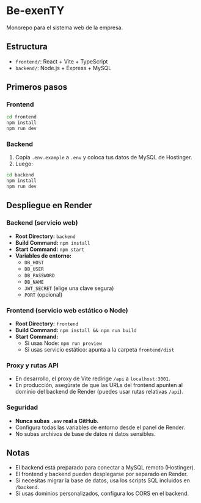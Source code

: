 # Be-exenTY

Monorepo para el sistema web de la empresa.

## Estructura
- `frontend/`: React + Vite + TypeScript
- `backend/`: Node.js + Express + MySQL

## Primeros pasos

### Frontend
```bash
cd frontend
npm install
npm run dev
```

### Backend
1. Copia `.env.example` a `.env` y coloca tus datos de MySQL de Hostinger.
2. Luego:
```bash
cd backend
npm install
npm run dev
```

## Despliegue en Render

### Backend (servicio web)
- **Root Directory:** `backend`
- **Build Command:** `npm install`
- **Start Command:** `npm start`
- **Variables de entorno:**
  - `DB_HOST`
  - `DB_USER`
  - `DB_PASSWORD`
  - `DB_NAME`
  - `JWT_SECRET` (elige una clave segura)
  - `PORT` (opcional)

### Frontend (servicio web estático o Node)
- **Root Directory:** `frontend`
- **Build Command:** `npm install && npm run build`
- **Start Command:**
  - Si usas Node: `npm run preview`
  - Si usas servicio estático: apunta a la carpeta `frontend/dist`

### Proxy y rutas API
- En desarrollo, el proxy de Vite redirige `/api` a `localhost:3001`.
- En producción, asegúrate de que las URLs del frontend apunten al dominio del backend de Render (puedes usar rutas relativas `/api`).

### Seguridad
- **Nunca subas `.env` real a GitHub.**
- Configura todas las variables de entorno desde el panel de Render.
- No subas archivos de base de datos ni datos sensibles.

## Notas
- El backend está preparado para conectar a MySQL remoto (Hostinger).
- El frontend y backend pueden desplegarse por separado en Render.
- Si necesitas migrar la base de datos, usa los scripts SQL incluidos en `/backend`.
- Si usas dominios personalizados, configura los CORS en el backend.
